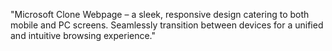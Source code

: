 "Microsoft Clone Webpage – a sleek, responsive design catering to both mobile and PC screens. Seamlessly transition between devices for a unified and intuitive browsing experience."
